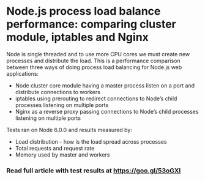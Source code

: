 # Node.js process load balance performance: comparing cluster module, iptables and Nginx

Node is single threaded and to use more CPU cores we must create new processes and distribute the load. This is a performance comparison between three ways of doing process load balancing for Node.js web applications:

* Node cluster core module having a master process listen on a port and distribute connections to workers
* iptables using prerouting to redirect connections to Node’s child processes listening on multiple ports
* Nginx as a reverse proxy passing connections to Node’s child processes listening on multiple ports

Tests ran on Node 6.0.0 and results measured by:

* Load distribution - how is the load spread across processes
* Total requests and request rate
* Memory used by master and workers

### Read full article with test results at https://goo.gl/53oGXl